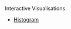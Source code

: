 
Interactive Visualisations 

- [Histogram](https://tinlizzie.org/histograms/?source=techstories.org)
